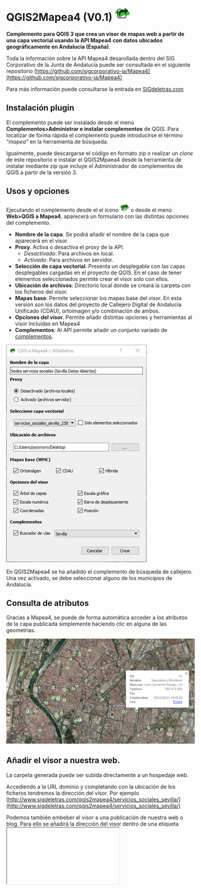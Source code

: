 # QGIS2Mapea4 (V0.1) <img src="icon.png" height="42" width="42">

**Complemento para QGIS 3 que crea un visor de mapas web a partir de una capa vectorial usando la API Mapea4 con datos ubicados geográficamente en Andalucia (España)**.

Toda la información sobre la API Mapea4 desarollada dentro del SIG Corporativo de la Junta de Andalucía puede ser consultada en el siguiente repositorio [https://github.com/sigcorporativo-ja/Mapea4](https://github.com/sigcorporativo-ja/Mapea4)

Para más información puede consultarse la entrada en [SIGdeletras.com](http://www.sigdeletras.com/2017/blog/plugin-de-qgis-para-descarga-de-datos-catastrales-inspire/)

## Instalación plugin

El complemento puede ser instalado desde el menú <b>Complementos>Administrar e instalar complementos</b> de QGIS. Para localizar de forma rápida el complemento puede introducirse el término <i>"mapea"</i> en la herramienta de búsqueda.

Igualmente, puede descargarse el código en formato zip o realizar un *clone* de este repositorio e instalar el QGIS2Mpaea4 desde la herramienta de instalar mediante zip que incluye el Administrador de complementos de QGIS a partir de la versión 3.

## Usos y opciones

Ejecutando el complemento desde el el icono <img src="icon.png" height="25" width="25"> o desde el menú **Web>QGIS a Mapea4**, aparecerá un formulario con las distintas opciones del complemento.

- **Nombre de la capa**. Se podrá añadir el nombre de la capa que aparecerá en el visor.
- **Proxy**. Activa o desactiva el proxy de la API. 
	- *Desactivado*: Para archivos en local.
	- *Activado*: Para archivos en servidor.
- **Selección de capa vectorial**. Presenta un desplegable con las capas desplegables cargadas en el proyecto de QGIS. En el caso de tener elementos seleccionados permite crear el visor solo con ellos.
- **Ubicación de archivos**: Directorio local donde se creará la carpeta con los ficheros del visor.
- **Mapas base**: Permite seleccionar los mapas base del visor. En esta versión son los datos del proyecto de Callejero Digital de Andalucía Unificado (CDAU), ortoimagen y/o combinación de ambos.
- **Opciones del visor**. Permite añadir distintas opciones y herramientas al visor incluidas en Mapea4
- **Complementos**: Al API permite añadir un conjunto variado de [complementos](https://github.com/sigcorporativo-ja/Mapea4/wiki/Plugins). 

![Formulario](img/formulario.png)

En QGIS2Mapea4 se ha añadido el complemento de búsqueda de callejero. Una vez activado, se debe seleccionar alguno de los municipios de Andalucía.

## Consulta de atributos

Gracias a Mapea4, se puede de forma automática acceder a los atributos de la capa publicada simplemente haciendo clic en alguna de las geometrías.

![Formulario](img/info_popup.png)

## Añadir el visor a nuestra web.

La carpeta generada puede ser subida directamente a un hospedaje web. 

Accediendo a la URL dominio y completando con la ubicación de los ficheros tendremos la dirección del visor.  Por ejemplo [http://www.sigdeletras.com/qgis2mapea4/servicios_sociales_sevilla/](http://www.sigdeletras.com/qgis2mapea4/servicios_sociales_sevilla/)

Podemos también embeber el visor a una publicación de nuestra web o blog. Para ello se añadirá la dirección del visor dentro de una etiqueta <iframe> y los parámetros básicos para su configuración.

El código de ejemplos y el resultado lo tenéis a continuación.

	<iframe width="525" height="350" frameborder="0" scrolling="no" marginheight="0" marginwidth="0" 
	src=""> </iframe> 

## 2DO

- Seleccionar varias capas vectoriales
- Ampliar los complementos de Mapea4 a instalar
- Aplicación de simbilogías para mapas temáticos (coropletas, categorizados, cluster)
- Botón de descarga de capa y panel de información sobre la capa

## Changelog
- 02.07.2018 V0.1: Primera versión
